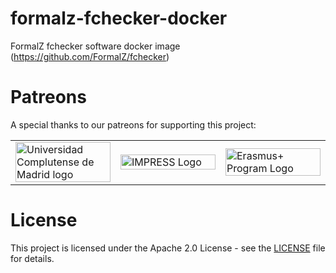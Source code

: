 # formalz-fchecker-docker
FormalZ fchecker software docker image (https://github.com/FormalZ/fchecker)

# Patreons

A special thanks to our patreons for supporting this project:

<table>
  <tr>
    <td width="30%">
      <a href="https://www.ucm.es/" target="_blank">
        <img width="100%" src="https://www.ucm.es/themes/ucm3/media/img/logo.png" alt="Universidad Complutense de Madrid logo"/>
      </a>
    </td>
    <td width="30%">
      <a href="https://impress-project.eu/" target="_blank">
        <img width="100%" src="https://www.inesc-id.pt/wp-content/uploads/2018/01/impress_logo_703x316.png" alt="IMPRESS Logo"/>
      </a>
    </td>
    <td width="30%">
      <a href="http://erasmusplus.nl/" target="_blank">
      <img width="100%" src="https://impress-project.eu/wp-content/uploads/2017/09/eu_flag_co_funded_700x200-300x86.png" alt="Erasmus+ Program Logo"/>
    </a>
  </td>
  </tr>
</table>

# License

This project is licensed under the Apache 2.0 License - see the [LICENSE](https://github.com/e-ucm/formalz-fchecker-docker/blob/master/LICENSE) file for details.